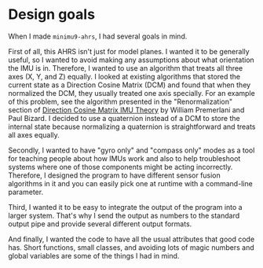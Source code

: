 # Design goals

When I made `minimu9-ahrs`, I had several goals in mind.

First of all, this AHRS isn't just for model planes.  I wanted it to be
generally useful, so I wanted to avoid making any assumptions about what
orientation the IMU is in.  Therefore, I wanted to use an algorithm that treats
all three axes (X, Y, and Z) equally.  I looked at existing algorithms that
stored the current state as a Direction Cosine Matrix (DCM) and found that when
they normalized the DCM, they usually treated one axis specially.  For an
example of this problem, see the algorithm presented in the "Renormalization"
section of [Direction Cosine Matrix IMU Theory][1] by William Premerlani and
Paul Bizard.  I decided to use a quaternion instead of a DCM to store the
internal state because normalizing a quaternion is straightforward and treats
all axes equally.

Secondly, I wanted to have "gyro only" and "compass only" modes as a tool for
teaching people about how IMUs work and also to help troubleshoot systems where
one of those components might be acting incorrectly.  Therefore, I designed the
program to have different sensor fusion algorithms in it and you can easily pick
one at runtime with a command-line parameter.

Third, I wanted it to be easy to integrate the output of the program into a
larger system.  That's why I send the output as numbers to the standard output
pipe and provide several different output formats.

And finally, I wanted the code to have all the usual attributes that good code
has.  Short functions, small classes, and avoiding lots of magic numbers and
global variables are some of the things I had in mind.

[1]: http://gentlenav.googlecode.com/files/DCMDraft2.pdf
